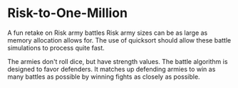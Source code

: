 # Risk-to-One-Million
A fun retake on Risk army battles
Risk army sizes can be as large as memory allocation allows for.
The use of quicksort should allow these battle simulations to process quite fast.

The armies don't roll dice, but have strength values. The battle algorithm is designed to favor defenders.
It matches up defending armies to win as many battles as possible by winning fights as closely as possible.
